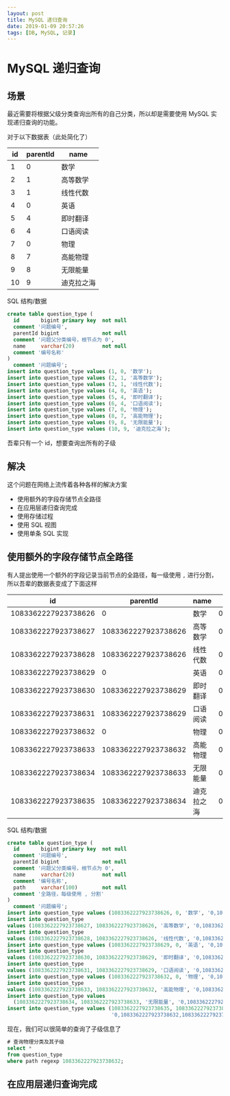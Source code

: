 ```yaml
---
layout: post
title: MySQL 递归查询
date: 2019-01-09 20:57:26
tags: [DB, MySQL, 记录]
---
```


# MySQL 递归查询

## 场景

最近需要将根据父级分类查询出所有的自己分类，所以却是需要使用 MySQL 实现递归查询的功能。

对于以下数据表（此处简化了）

| id  | parentId | name       |
| --- | -------- | ---------- |
| 1   | 0        | 数学       |
| 2   | 1        | 高等数学   |
| 3   | 1        | 线性代数   |
| 4   | 0        | 英语       |
| 5   | 4        | 即时翻译   |
| 6   | 4        | 口语阅读   |
| 7   | 0        | 物理       |
| 8   | 7        | 高能物理   |
| 9   | 8        | 无限能量   |
| 10  | 9        | 迪克拉之海 |

SQL 结构/数据

```sql
create table question_type (
  id       bigint primary key  not null
  comment '问题编号',
  parentId bigint              not null
  comment '问题父分类编号，根节点为 0',
  name     varchar(20)         not null
  comment '编号名称'
)
  comment '问题编号';
insert into question_type values (1, 0, '数学');
insert into question_type values (2, 1, '高等数学');
insert into question_type values (3, 1, '线性代数');
insert into question_type values (4, 0, '英语');
insert into question_type values (5, 4, '即时翻译');
insert into question_type values (6, 4, '口语阅读');
insert into question_type values (7, 0, '物理');
insert into question_type values (8, 7, '高能物理');
insert into question_type values (9, 8, '无限能量');
insert into question_type values (10, 9, '迪克拉之海');
```

吾辈只有一个 id，想要查询出所有的子级

## 解决

这个问题在网络上流传着各种各样的解决方案

- 使用额外的字段存储节点全路径
- 在应用层递归查询完成
- 使用存储过程
- 使用 SQL 视图
- 使用单条 SQL 实现

## 使用额外的字段存储节点全路径

有人提出使用一个额外的字段记录当前节点的全路径，每一级使用 `,` 进行分割，所以吾辈的数据表变成了下面这样

| id                  | parentId            | name       | path                                                                              |
| ------------------- | ------------------- | ---------- | --------------------------------------------------------------------------------- |
| 1083362227923738626 | 0                   | 数学       | 0,1083362227923738626                                                             |
| 1083362227923738627 | 1083362227923738626 | 高等数学   | 0,1083362227923738626,1083362227923738627                                         |
| 1083362227923738628 | 1083362227923738626 | 线性代数   | 0,1083362227923738626,1083362227923738628                                         |
| 1083362227923738629 | 0                   | 英语       | 0,1083362227923738629                                                             |
| 1083362227923738630 | 1083362227923738629 | 即时翻译   | 0,1083362227923738629,1083362227923738630                                         |
| 1083362227923738631 | 1083362227923738629 | 口语阅读   | 0,1083362227923738629,1083362227923738631                                         |
| 1083362227923738632 | 0                   | 物理       | 0,1083362227923738632                                                             |
| 1083362227923738633 | 1083362227923738632 | 高能物理   | 0,1083362227923738632,1083362227923738633                                         |
| 1083362227923738634 | 1083362227923738633 | 无限能量   | 0,1083362227923738632,1083362227923738633,1083362227923738634                     |
| 1083362227923738635 | 1083362227923738634 | 迪克拉之海 | 0,1083362227923738632,1083362227923738633,1083362227923738634,1083362227923738635 |

SQL 结构/数据

```sql
create table question_type (
  id       bigint primary key  not null
  comment '问题编号',
  parentId bigint              not null
  comment '问题父分类编号，根节点为 0',
  name     varchar(20)         not null
  comment '编号名称',
  path     varchar(100)        not null
  comment '全路径，每级使用 , 分割'
)
  comment '问题编号';
insert into question_type values (1083362227923738626, 0, '数学', '0,1083362227923738626');
insert into question_type
values (1083362227923738627, 1083362227923738626, '高等数学', '0,1083362227923738626,1083362227923738627');
insert into question_type
values (1083362227923738628, 1083362227923738626, '线性代数', '0,1083362227923738626,1083362227923738628');
insert into question_type values (1083362227923738629, 0, '英语', '0,1083362227923738629');
insert into question_type
values (1083362227923738630, 1083362227923738629, '即时翻译', '0,1083362227923738629,1083362227923738630');
insert into question_type
values (1083362227923738631, 1083362227923738629, '口语阅读', '0,1083362227923738629,1083362227923738631');
insert into question_type values (1083362227923738632, 0, '物理', '0,1083362227923738632');
insert into question_type
values (1083362227923738633, 1083362227923738632, '高能物理', '0,1083362227923738632,1083362227923738633');
insert into question_type values
  (1083362227923738634, 1083362227923738633, '无限能量', '0,1083362227923738632,1083362227923738633,1083362227923738634');
insert into question_type values (1083362227923738635, 1083362227923738634, '迪克拉之海',
                                  '0,1083362227923738632,1083362227923738633,1083362227923738634,1083362227923738635');
```

现在，我们可以很简单的查询了子级信息了

```sql
# 查询物理分类及其子级
select *
from question_type
where path regexp 1083362227923738632;
```

## 在应用层递归查询完成
